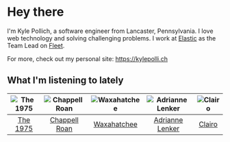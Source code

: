 # Hey there


I'm Kyle Pollich, a software engineer from Lancaster, Pennsylvania. I love web technology and solving challenging problems.
I work at [Elastic](https://www.elastic.co/) as the Team Lead on [Fleet](https://www.elastic.co/guide/en/fleet/current/fleet-overview.html).

For more, check out my personal site: https://kylepolli.ch

## What I'm listening to lately

<!-- begin artists -->
  |![The 1975](https://i.scdn.co/image/ab6761610000f17889348336354096fd4e36ca73)|![Chappell Roan](https://i.scdn.co/image/ab6761610000f178cde5a0d57c1b79de5fce6bee)|![Waxahatchee](https://i.scdn.co/image/ab6761610000f178909fb4e2a0d9c0f880174263)|![Adrianne Lenker](https://i.scdn.co/image/ab6761610000f1785a7d5278cf9deda53119028c)|![Clairo](https://i.scdn.co/image/ab6761610000f1784804c4a44c85afea1a72d1bd)|
  |:---:|:---:|:---:|:---:|:---:|
  |[The 1975](https://open.spotify.com/artist/3mIj9lX2MWuHmhNCA7LSCW)|[Chappell Roan](https://open.spotify.com/artist/7GlBOeep6PqTfFi59PTUUN)|[Waxahatchee](https://open.spotify.com/artist/5IWCU0V9evBlW4gIeGY4zF)|[Adrianne Lenker](https://open.spotify.com/artist/4aKWmkWAKviFlyvHYPTNQY)|[Clairo](https://open.spotify.com/artist/3l0CmX0FuQjFxr8SK7Vqag)|
<!-- end artists -->
